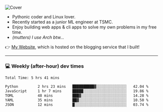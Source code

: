 ![Cover](https://i.imgur.com/BmnIp4h.jpg)

- Pythonic coder and Linux lover.
- Recently started as a junior ML engineer at TSMC.
- Enjoy building web apps & cli apps to solve my own problems in my free time.
- _(mutters) I use Arch btw..._

👉️ [My Website](https://whoosh.blog/@hank), which is hosted on the blogging service that I built!

---

### 💻 Weekly (after-hour) dev times

<!--START_SECTION:waka-->

```txt
Total Time: 5 hrs 41 mins

Python         2 hrs 23 mins   ██████████▓░░░░░░░░░░░░░░   42.04 %
JavaScript     1 hr 7 mins     █████░░░░░░░░░░░░░░░░░░░░   19.86 %
TOML           48 mins         ███▓░░░░░░░░░░░░░░░░░░░░░   14.28 %
YAML           35 mins         ██▓░░░░░░░░░░░░░░░░░░░░░░   10.50 %
JSON           12 mins         █░░░░░░░░░░░░░░░░░░░░░░░░   03.74 %
```

<!--END_SECTION:waka-->

